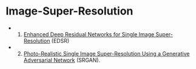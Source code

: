 # Image-Super-Resolution

- 1. [Enhanced Deep Residual Networks for Single Image Super-Resolution](https://arxiv.org/abs/1707.02921) (EDSR)
- 2. [Photo-Realistic Single Image Super-Resolution Using a Generative Adversarial Network](https://arxiv.org/abs/1609.04802) (SRGAN).
